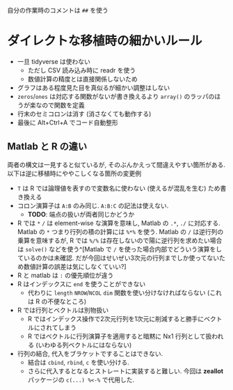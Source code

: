 自分の作業時のコメントは `##` を使う

# ダイレクトな移植時の細かいルール

* 一旦 tidyverse は使わない
    * ただし CSV 読み込み時に readr を使う
    * 数値計算の精度とは直接関係しないため
* グラフはある程度見た目を真似るが細かい調整はしない
* `zeros`/`ones` は対応する関数がないが書き換えるより `array()` のラッパのほうが楽なので関数を定義
* 行末のセミコロンは消す (消さなくても動作する)
* 最後に Alt+Ctrl+A でコード自動整形

## Matlab と R の違い

両者の構文は一見すると似ているが, そのぶんかえって間違えやすい箇所がある. 以下は逆に移植時にややこしくなる箇所の変更例

* `T` は R では論理値を表すので変数名に使わない (使えるが混乱を生む) ため書き換える
* コロン演算子は `A:B` のみ同じ. `A:B:C` の記法は使えない. 
    * **TODO**: 端点の扱いが両者同じかどうか
* R では `*` `/` は element-wise な演算を意味し, Matlab の `.*`, `./` に対応する. Matlab の `*` つまり行列の積の計算には `%*%` を使う. Matlab の `/` は逆行列の乗算を意味するが, R では `%/%` は存在しないので陽に逆行列を求めたい場合は `solve()` などを使う^[Matlab で `/` を使った場合内部でどういう演算をしているのかは未確認. だが今回はせいぜい3次元の行列までしか使ってないため数値計算の誤差は気にしなくていい?]
* R と matlab は `:` の優先順位が違う
* R はインデックスに `end` を使うことができない
  * 代わりに `length` `NROW`/`NCOL` `dim` 関数を使い分けなければならない (これは R の不便なところ)
* R では行列とベクトルは別物扱い
    * R ではインデックス操作で2次元行列を1次元に削減すると勝手にベクトルにされてしまう
    * R ではベクトルに行列演算子を適用すると暗黙に Nx1 行列として扱われる (いわゆる列ベクトルにはならない)
* 行列の結合, 代入をブラケットですることはできない.
    * 結合は `cbind`, `rbind`, `c` を使い分ける.
    * さらに代入するとなるとストレートに実装すると難しい. 今回は **zeallot** パッケージの `c(...) %<-%` で代用した.
